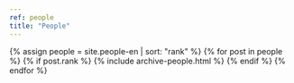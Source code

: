 ```yaml
---
ref: people
title: "People"
---
```


{% assign people = site.people-en | sort: "rank" %}
{% for post in people %}
  {% if post.rank %}
    {% include archive-people.html %}
  {% endif %}
{% endfor %}  
